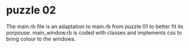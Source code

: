 # puzzle 02

The main.rb file is an adaptation to main.rb from puzzle 01 to better fit its porpouse.
main_window.rb is coded with classes and implements css to bring colour to the windows.
